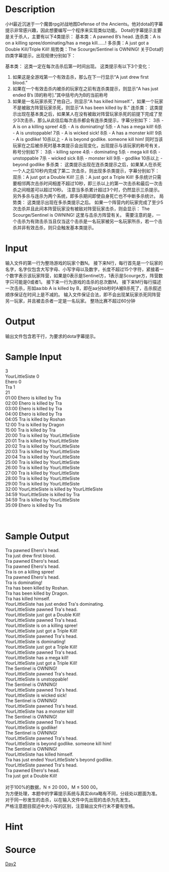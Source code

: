 
# Description

<div class="content">小H最近沉迷于一个魔兽rpg对战地图Defense of the Ancients。他对dota的字幕提示非常感兴趣，因此想要编写一个程序来实现类似功能。
Dota的字幕提示主要是关于杀人，主要有以下4类提示：
基本类：A pawned B’s head.
连杀类：A is on a killing spree/dominating/has a mega kill……!
多杀类：A just got a Double Kill/Triple Kill!
局势类：The Scourge/Sentinel is OWNING!
关于Dota的四类字幕提示，出现规律分别如下：

基本类：
这类一定在每次击杀后第一时间出现。
	这类提示有以下3个变化：
1.	如果这是全游戏第一个有效击杀，那么在下一行显示“A just drew first blood.”
2.	如果在一个有效击杀内被杀的玩家在之前有连杀类提示，则显示“A has just ended B’s [B的称号].”其中括号内为B的当前称号
3.	如果是一名玩家杀死了他自己，则显示“A has killed himself.”，如果一个玩家不是被敌方阵营玩家杀死，则显示“A has been killed by B.”
连杀类：
这类提示出现在基本类之后，如果某人在没有被敌对阵营玩家杀死的前提下完成了至少3次击杀，那么从此往后每次击杀都会有连杀类提示，字幕分别如下：
3杀 - A is on a killing spree!
4杀 - A is dominating!
5杀 - A has a mega kill!
6杀 - A is unstoppable!
7杀 - A is wicked sick!
8杀 - A has a monster kill!
9杀 - A is godlike!
10杀以上 - A is beyond godlike. someone kill him!
同时当该玩家在之后被杀死时基本类提示会出现变化，出现提示与该玩家的称号有关，称号分别如下：
3杀 - killing spree
4杀 - dominating
5杀 - mega kill
6杀 - unstoppable
7杀 - wicked sick
8杀 - monster kill
9杀 - godlike
10杀以上 - beyond godlike
多杀类：
这类提示出现在连杀类提示之后，如果某人在杀死一个人之后10秒内完成了第二	次击杀，则出现多杀类提示，字幕分别如下：
	双杀：A just got a Double Kill!
	三杀：A just got a Triple Kill!
多杀统计只需要相邻两次击杀时间相差不超过10秒，即三杀以上的第一次击杀和最后一次击杀之间相差可以超过10秒。
	注意当多杀累计超过3个时，仍然显示三杀提示。
	另外多杀与连杀为两个系统，即多杀期间即使自身死亡也不中断多杀统计。
局势类：
	这类提示出现在多杀类提示之后。
	如果一个阵营内的玩家完成了至少5次击杀并且此间本阵营玩家没有被敌对阵营玩家击杀，则会显示：
	The Scourge/Sentinel is OWNING!
	这里与击杀方阵营有关。
需要注意的是，一个击杀为有效击杀当且仅当这个击杀是一名玩家被另一名玩家所杀，若一个击杀并非有效击杀，则只会触发基本类提示。

</div>

# Input

<div class="content">输入文件的第一行为整场游戏的玩家个数N。
接下来N行，每行首先是一个玩家的名字，名字仅包含大写字母、小写字母以及数字，长度不超过15个字符，紧接着一个数字表示该玩家阵营，如果是0表示是Sentinel方，1表示是Scourge方，阵营数字只可能是0或者1。
接下来一行为游戏的击杀的总次数M。
接下来M行每行描述一次击杀，形如aa:bb A is killed by B，即在aa分bb秒时A被B杀死了，击杀叙述顺序保证在时间上是不减的。
输入文件保证合法，即不会出现某玩家杀死同阵营另一玩家，并且被击杀者一定是一名玩家。
整场比赛不超过60分钟
</div>

# Output

<div class="content">输出文件包含若干行，为要求的dota字幕提示。
</div>

# Sample Input

<div class="content"><span class="sampledata">3<br/>
YourLittleSiste 0<br/>
Ehero 0<br/>
Tra 1<br/>
21<br/>
01:00 Ehero is killed by Tra<br/>
02:00 Ehero is killed by Tra<br/>
03:00 Ehero is killed by Tra<br/>
04:00 Ehero is killed by Tra<br/>
04:05 Tra is killed by Roshan<br/>
12:00 Tra is killed by Dragon<br/>
15:00 Tra is killed by Tra<br/>
20:00 Tra is killed by YourLittleSiste<br/>
20:01 Tra is killed by YourLittleSiste<br/>
20:02 Tra is killed by YourLittleSiste<br/>
20:03 Tra is killed by YourLittleSiste<br/>
20:04 Tra is killed by YourLittleSiste<br/>
25:00 Tra is killed by YourLittleSiste<br/>
26:00 Tra is killed by YourLittleSiste<br/>
27:00 Tra is killed by YourLittleSiste<br/>
28:00 Tra is killed by YourLittleSiste<br/>
29:00 Tra is killed by YourLittleSiste<br/>
32:00 YourLittleSiste is killed by YourLittleSiste<br/>
34:59 YourLittleSiste is killed by Tra<br/>
34:59 Tra is killed by YourLittleSiste<br/>
35:09 Ehero is killed by Tra<br/>
<br/>
<br/>
</span></div>

# Sample Output

<div class="content"><span class="sampledata">Tra pawned Ehero&#39;s head.<br/>
Tra just drew first blood.<br/>
Tra pawned Ehero&#39;s head.<br/>
Tra pawned Ehero&#39;s head.<br/>
Tra is on a killing spree!<br/>
Tra pawned Ehero&#39;s head.<br/>
Tra is dominating!<br/>
Tra has been killed by Roshan.<br/>
Tra has been killed by Dragon.<br/>
Tra has killed himself.<br/>
YourLittleSiste has just ended Tra&#39;s dominating.<br/>
YourLittleSiste pawned Tra&#39;s head.<br/>
YourLittleSiste just got a Double Kill!<br/>
YourLittleSiste pawned Tra&#39;s head.<br/>
YourLittleSiste is on a killing spree!<br/>
YourLittleSiste just got a Triple Kill!<br/>
YourLittleSiste pawned Tra&#39;s head.<br/>
YourLittleSiste is dominating!<br/>
YourLittleSiste just got a Triple Kill!<br/>
YourLittleSiste pawned Tra&#39;s head.<br/>
YourLittleSiste has a mega kill!<br/>
YourLittleSiste just got a Triple Kill!<br/>
The Sentinel is OWNING!<br/>
YourLittleSiste pawned Tra&#39;s head.<br/>
YourLittleSiste is unstoppable!<br/>
The Sentinel is OWNING!<br/>
YourLittleSiste pawned Tra&#39;s head.<br/>
YourLittleSiste is wicked sick!<br/>
The Sentinel is OWNING!<br/>
YourLittleSiste pawned Tra&#39;s head.<br/>
YourLittleSiste has a monster kill!<br/>
The Sentinel is OWNING!<br/>
YourLittleSiste pawned Tra&#39;s head.<br/>
YourLittleSiste is godlike!<br/>
The Sentinel is OWNING!<br/>
YourLittleSiste pawned Tra&#39;s head.<br/>
YourLittleSiste is beyond godlike. someone kill him!<br/>
The Sentinel is OWNING!<br/>
YourLittleSiste has killed himself.<br/>
Tra has just ended YourLittleSiste&#39;s beyond godlike.<br/>
YourLittleSiste pawned Tra&#39;s head.<br/>
Tra pawned Ehero&#39;s head.<br/>
Tra just got a Double Kill!<br/>
<br/>
对于100%的数据，N ≤ 20 000，M ≤ 500 00。<br/>
   为方便处理，本题中的字幕提示系统与真实dota略有不同，分歧处以题面为准。<br/>
   对于同一秒发生的击杀，以在输入文件中先出现的击杀为先发生。<br/>
   严格注意题目叙述中大小写的区别，注意输出文件行末不要有空格。<br/>
</span></div>

# Hint

<div class="content"><p></p></div>

# Source

<div class="content"><p><a href="problemset.php?search=Day2">Day2</a></p></div>

